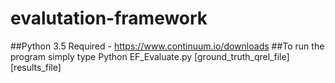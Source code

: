 # evalutation-framework

##Python 3.5 Required - https://www.continuum.io/downloads
##To run the program simply type Python EF_Evaluate.py [ground_truth_qrel_file] [results_file]

